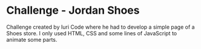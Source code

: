 <h1> Challenge - Jordan Shoes </h1>

Challenge created by Iuri Code where he had to develop a simple page of a Shoes store. I only used HTML, CSS and some lines of JavaScript to animate some parts.
